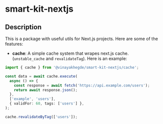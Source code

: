 # smart-kit-nextjs

## Description

This is a package with useful utils for Next.js projects. Here are some of the features:

- **cache**: A simple cache system that wrapes next.js cache. (`unstable_cache` and `revalidateTag`). Here is an example:

```ts
import { cache } from '@vinayakhegde/smart-kit-nextjs/cache';

const data = await cache.execute(
  async () => {
    const response = await fetch('https://api.example.com/users');
    return await response.json();
  },
  ['example', 'users'],
  { validFor: 60, tags: ['users'] },
);

cache.revalidateByTag(['users']);
```
